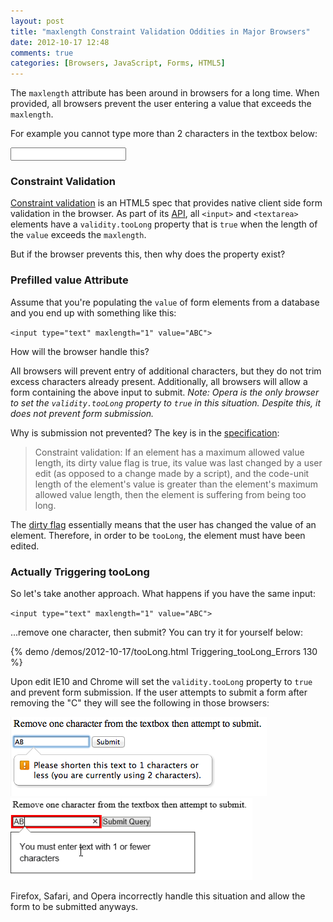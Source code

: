 ```yaml
---
layout: post
title: "maxlength Constraint Validation Oddities in Major Browsers"
date: 2012-10-17 12:48
comments: true
categories: [Browsers, JavaScript, Forms, HTML5]
---
```


The `maxlength` attribute has been around in browsers for a long time.  When provided, all browsers prevent the user entering a value that exceeds the `maxlength`.

For example you cannot type more than 2 characters in the textbox below:

<input type="text" maxlength="2">

### Constraint Validation

[Constraint validation](https://developer.mozilla.org/en-US/docs/HTML/HTML5/Constraint_validation_) is an HTML5 spec that provides native client side form validation in the browser.  As part of its [API](https://developer.mozilla.org/en-US/docs/HTML/Forms_in_HTML#Constraint_Validation_API), all `<input>` and `<textarea>` elements have a `validity.tooLong` property that is `true` when the length of the `value` exceeds the `maxlength`.

But if the browser prevents this, then why does the property exist?

<!--more-->

### Prefilled value Attribute

Assume that you're populating the `value` of form elements from a database and you end up with something like this:

`<input type="text" maxlength="1" value="ABC">`

How will the browser handle this?

All browsers will prevent entry of additional characters, but they do not trim excess characters already present.  Additionally, all browsers will allow a form containing the above input to submit.  *Note: Opera is the only browser to set the `validity.tooLong` property to `true` in this situation.  Despite this, it does not prevent form submission.*

Why is submission not prevented?  The key is in the [specification](http://www.whatwg.org/specs/web-apps/current-work/#concept-input-value-dirty-flag):

> Constraint validation: If an element has a maximum allowed value length, its dirty value flag is true, its value was last changed by a user edit (as opposed to a change made by a script), and the code-unit length of the element's value is greater than the element's maximum allowed value length, then the element is suffering from being too long.

The [dirty flag](http://www.whatwg.org/specs/web-apps/current-work/#concept-input-value-dirty-flag) essentially means that the user has changed the value of an element.  Therefore, in order to be `tooLong`, the element must have been edited.

### Actually Triggering tooLong

So let's take another approach.  What happens if you have the same input:

`<input type="text" maxlength="1" value="ABC">`

...remove one character, then submit?  You can try it for yourself below:

{% demo /demos/2012-10-17/tooLong.html Triggering_tooLong_Errors 130 %}

Upon edit IE10 and Chrome will set the `validity.tooLong` property to `true` and prevent form submission.  If the user attempts to submit a form after removing the "C" they will see the following in those browsers:

![Chrome](/images/posts/2012-10-17/Chrome.png "Chrome")
![IE10](/images/posts/2012-10-17/IE10.png "IE10")

Firefox, Safari, and Opera incorrectly handle this situation and allow the form to be submitted anyways.
